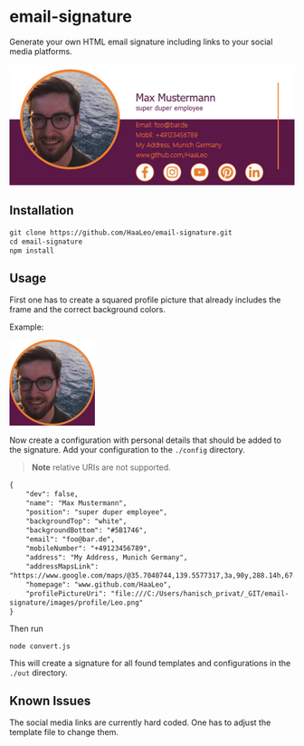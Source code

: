 # email-signature

Generate your own HTML email signature including links to your social media platforms.

![sample signature](./doc/sample.png)

## Installation

```
git clone https://github.com/HaaLeo/email-signature.git
cd email-signature
npm install
```

## Usage

First one has to create a squared profile picture that already includes the frame and the correct background colors.

Example:

<img src="./images/profile/Leo.png" alt="sample profile image" width="30%"/>

Now create a configuration with personal details that should be added to the signature.
Add your configuration to the `./config` directory.

> **Note** relative URIs are not supported.

```jsonc
{
    "dev": false,
    "name": "Max Mustermann",
    "position": "super duper employee",
    "backgroundTop": "white",
    "backgroundBottom": "#5B1746",
    "email": "foo@bar.de",
    "mobileNumber": "+49123456789",
    "address": "My Address, Munich Germany",
    "addressMapsLink": "https://www.google.com/maps/@35.7040744,139.5577317,3a,90y,288.14h,67.46t/data=!3m7!1e1!3m5!1sgT28ssf0BB2LxZ63JNcL1w!2e0!3e5!7i13312!8i6656",
    "homepage": "www.github.com/HaaLeo",
    "profilePictureUri": "file:///C:/Users/hanisch_privat/_GIT/email-signature/images/profile/Leo.png"
}
```

Then run

```
node convert.js
```

This will create a signature for all found templates and configurations in the `./out` directory.

## Known Issues

The social media links are currently hard coded. One has to adjust the template file to change them.
